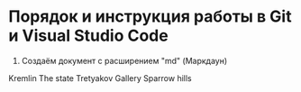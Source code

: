 # Порядок и инструкция работы в Git и Visual Studio Code

1. Создаём документ с расширением "md" (Маркдаун)

Kremlin
The state Tretyakov Gallery
Sparrow hills